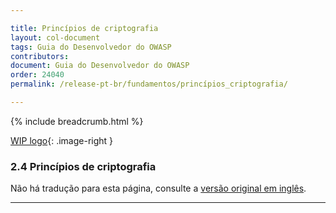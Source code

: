 ```yaml
---

title: Princípios de criptografia
layout: col-document
tags: Guia do Desenvolvedor do OWASP
contributors:
document: Guia do Desenvolvedor do OWASP
order: 24040
permalink: /release-pt-br/fundamentos/princípios_criptografia/

---
```


{% include breadcrumb.html %}

<style type="text/css">
.image-right {
  height: 180px;
  display: block;
  margin-left: auto;
  margin-right: auto;
  float: right;
}
</style>

[WIP logo](../../../assets/images/dg_wip.png "Trabalho em andamento"){: .image-right }

### 2.4 Princípios de criptografia

Não há tradução para esta página, consulte a [versão original em inglês][release0404].

----

[release0404]: https://github.com/OWASP/www-project-developer-guide/blob/main/draft/04-foundations/04-crypto-principles.md
